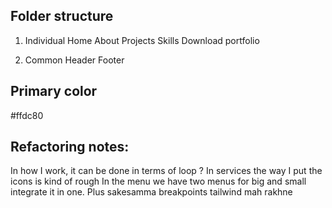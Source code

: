 ## Folder structure

1. Individual
Home
About
Projects
Skills
Download portfolio

2. Common
Header
Footer

## Primary color
#ffdc80


## Refactoring notes:
In how I work, it can be done in terms of loop ? 
In services the way I put the icons is kind of rough
In the menu we have two menus for big and small integrate it in one. Plus sakesamma breakpoints tailwind mah rakhne
